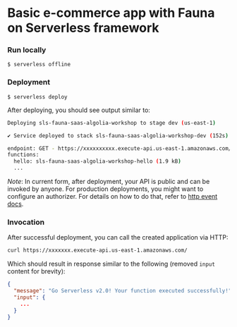 # Basic e-commerce app with Fauna on Serverless framework

### Run locally
```
$ serverless offline
```

### Deployment
```
$ serverless deploy
```

After deploying, you should see output similar to:

```bash
Deploying sls-fauna-saas-algolia-workshop to stage dev (us-east-1)

✔ Service deployed to stack sls-fauna-saas-algolia-workshop-dev (152s)

endpoint: GET - https://xxxxxxxxxx.execute-api.us-east-1.amazonaws.com/
functions:
  hello: sls-fauna-saas-algolia-workshop-hello (1.9 kB)
  ...
```

_Note_: In current form, after deployment, your API is public and can be invoked by anyone. For production deployments, you might want to configure an authorizer. For details on how to do that, refer to [http event docs](https://www.serverless.com/framework/docs/providers/aws/events/apigateway/).

### Invocation

After successful deployment, you can call the created application via HTTP:

```bash
curl https://xxxxxxx.execute-api.us-east-1.amazonaws.com/
```

Which should result in response similar to the following (removed `input` content for brevity):

```json
{
  "message": "Go Serverless v2.0! Your function executed successfully!",
  "input": {
    ...
  }
}
```

